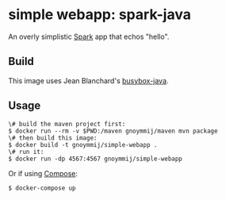 # simple webapp: spark-java

An overly simplistic [Spark](http://sparkjava.com/) app that echos "hello".

## Build

This image uses Jean Blanchard's [busybox-java](https://github.com/jeanblanchard/docker-busybox-java).

## Usage

```console
\# build the maven project first:
$ docker run --rm -v $PWD:/maven gnoymmij/maven mvn package
\# then build this image:
$ docker build -t gnoymmij/simple-webapp .
\# run it:
$ docker run -dp 4567:4567 gnoymmij/simple-webapp
```

Or if using [Compose](https://github.com/docker/compose):
```console
$ docker-compose up
```

